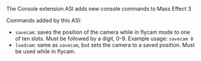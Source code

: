 The Console extension ASI adds new console commands to Mass Effect 3

Commands added by this ASI:
* `savecam`: saves the position of the camera while in flycam mode to one of ten slots. Must be followed by a digit, 0-9. Example usage: `savecam 0`
* `loadcam`: same as `savecam`, but sets the camera to a saved position. Must be used while in flycam.
